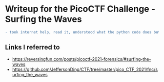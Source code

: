 # Writeup for the PicoCTF Challenge - Surfing the Waves

```diff
- took internet help, read it, understood what the python code does but did not fully actually get why we converted 16 to 4 bit and proceeded
```

## Links I referred to

-   https://reversingfun.com/posts/picoctf-2021-forensics/#surfing-the-waves
-   https://github.com/JeffersonDing/CTF/tree/master/pico_CTF_2021/fnc/surfing_the_waves
